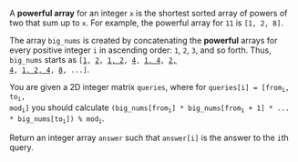 A **powerful array** for an integer `x` is the shortest sorted array of powers of two that sum up to `x`. For example, the powerful array for `11` is `[1, 2, 8]`.

The array `big_nums` is created by concatenating the **powerful** arrays for every positive integer `i` in ascending order: `1`, `2`, `3`, and so forth. Thus, `big_nums` starts as <code>[<u>1</u>, <u>2</u>, <u>1, 2</u>, <u>4</u>, <u>1, 4</u>, <u>2, 4</u>, <u>1, 2, 4</u>, <u>8</u>, ...]</code>.

You are given a 2D integer matrix `queries`, where for <code>queries[i] = [from<sub>i</sub>, to<sub>i</sub>, mod<sub>i</sub>]</code> you should calculate <code>(big_nums[from<sub>i</sub>] * big_nums[from<sub>i</sub> + 1] * ... * big_nums[to<sub>i</sub>]) % mod<sub>i</sub></code>.

Return an integer array `answer` such that `answer[i]` is the answer to the `i`th query.
